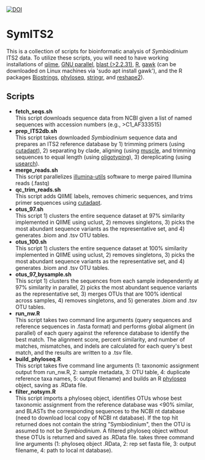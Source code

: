 [![DOI](https://zenodo.org/badge/DOI/10.5281/zenodo.1156380.svg)](https://doi.org/10.5281/zenodo.1156380)

# SymITS2

This is a collection of scripts for bioinformatic analysis of *Symbiodinium* ITS2 data. To utilize these scripts, you will need to have working installations of [qiime](http://qiime.org), [GNU parallel](https://www.gnu.org/software/parallel/), [blast (>2.2.31)](https://blast.ncbi.nlm.nih.gov/Blast.cgi?CMD=Web&PAGE_TYPE=BlastDocs&DOC_TYPE=Download), [R](https://www.r-project.org), [gawk](https://www.gnu.org/software/gawk/manual/html_node/This-Manual.html) (can be downloaded on Linux machines via 'sudo apt install gawk'), and the R packages [Biostrings](https://bioconductor.org/packages/release/bioc/html/Biostrings.html), [phyloseq](https://bioconductor.org/packages/release/bioc/html/phyloseq.html), [stringr](https://cran.r-project.org/web/packages/stringr/index.html), and [reshape2](https://cran.r-project.org/web/packages/reshape2/index.html)).

## Scripts

- **fetch_seqs.sh**  
   This script downloads sequence data from NCBI given a list of named sequences with accession numbers (e.g., >C1_AF333515)
- **prep_ITS2db.sh**  
   This script takes downloaded *Symbiodinium* sequence data and prepares an ITS2 reference database by 1) trimming primers (using [cutadapt](http://cutadapt.readthedocs.io/en/stable/index.html)), 2) separating by clade, aligning (using [muscle](http://drive5.com/muscle/), and trimming sequences to equal length (using [oligotyping](https://github.com/merenlab/oligotyping)), 3) dereplicating (using [usearch](http://www.drive5.com/usearch/)).
- **merge_reads.sh**  
   This script parallelizes [illumina-utils](https://github.com/merenlab/illumina-utils) software to merge paired Illumina reads (.fastq)
- **qc_trim_reads.sh**  
   This script adds QIIME labels, removes chimeric sequences, and trims primer sequences using [cutadapt](http://cutadapt.readthedocs.io/en/stable/index.html).
- **otus_97.sh**  
   This script 1) clusters the entire sequence dataset at 97% similarity implemented in QIIME using uclust, 2) removes singletons, 3) picks the most abundant sequence variants as the representative set, and 4) generates .biom and .tsv OTU tables.
- **otus_100.sh**  
   This script 1) clusters the entire sequence dataset at 100% similarity implemented in QIIME using uclust, 2) removes singletons, 3) picks the most abundant sequence variants as the representative set, and 4) generates .biom and .tsv OTU tables.
- **otus_97_bysample.sh**  
   This script 1) clusters the sequences from each sample independently at 97% similarity in parallel, 2) picks the most abundant sequence variants as the representative set, 3) merges OTUs that are 100% identical across samples, 4) removes singletons, and 5) generates .biom and .tsv OTU tables.  
- **run_nw.R**  
   This script takes two command line arguments (query sequences and reference sequences in .fasta format) and performs global aligment (in parallel) of each query against the reference database to identify the best match. The alignment score, percent similarity, and number of matches, mismatches, and indels are calculated for each query's best match, and the results are written to a .tsv file.
- **build_phyloseq.R**  
   This script takes five command line arguments (1: taxonomic assignment output from run_nw.R, 2: sample metadata, 3: OTU table, 4: duplicate reference taxa names, 5: output filename) and builds an R [phyloseq](https://bioconductor.org/packages/release/bioc/html/phyloseq.html) object, saving as .RData file.
- **filter_notsym.R**  
   This script imports a phyloseq object, identifies OTUs whose best taxonomic assignment from the reference database was \<90% similar, and BLASTs the corresponding sequences to the NCBI nt database (need to download local copy of NCBI nt database). If the top hit returned does not contain the string "Symbiodinium", then the OTU is assumed to not be *Symbiodinium*. A filtered phyloseq object without these OTUs is returned and saved as .RData file.
   takes three command line arguments (1: phyloseq object .RData, 2: rep set fasta file, 3: output filename, 4: path to local nt database).
